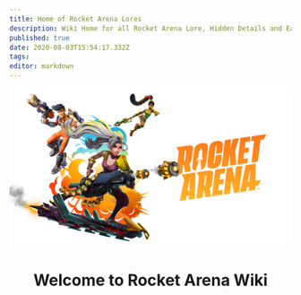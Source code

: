 ```yaml
---
title: Home of Rocket Arena Lores
description: Wiki Home for all Rocket Arena Lore, Hidden Details and Easter Eggs
published: true
date: 2020-08-03T15:54:17.332Z
tags: 
editor: markdown
---
```


<p align="center">
	<img alt="ra_wiki-home.jpg" src="/ra_primary-art_crop_3840x2160.jpg" width="700">
</p>
<h1 align="center">
  Welcome to Rocket Arena Wiki
</h1>